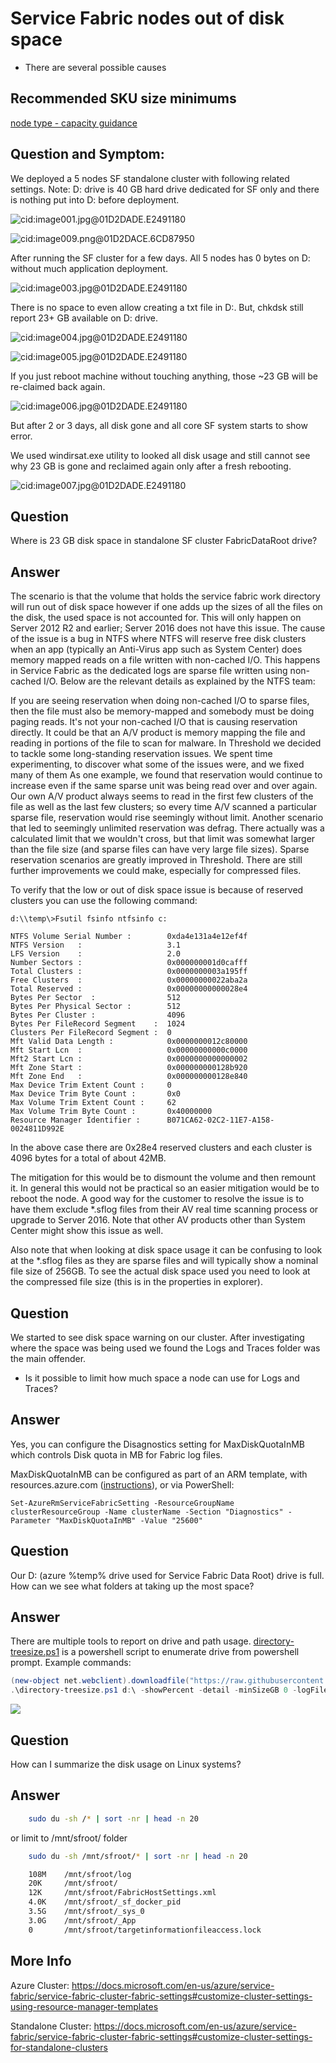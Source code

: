 # Service Fabric nodes out of disk space

* There are several possible causes

## Recommended SKU size minimums

   [node type - capacity guidance](https://docs.microsoft.com/en-us/azure/service-fabric/service-fabric-cluster-capacity#primary-node-type---capacity-guidance)

## **Question and Symptom:**

We deployed a 5 nodes SF standalone cluster with following related settings. Note: D: drive is 40 GB hard drive dedicated for SF only and there is nothing put into D: before deployment.

![cid:image001.jpg\@01D2DADE.E2491180](../media/outofdiskspace001.jpg)

![cid:image009.png\@01D2DACE.6CD87950](../media/outofdiskspace002.jpg)

After running the SF cluster for a few days. All 5 nodes has 0 bytes on D: without much application deployment.

![cid:image003.jpg\@01D2DADE.E2491180](../media/outofdiskspace003.jpg)

There is no space to even allow creating a txt file in D:. But, chkdsk still report 23+ GB available on D: drive.

![cid:image004.jpg\@01D2DADE.E2491180](../media/outofdiskspace004.jpg)

![cid:image005.jpg\@01D2DADE.E2491180](../media/outofdiskspace005.jpg)

If you just reboot machine without touching anything, those \~23 GB will be re-claimed back again.

![cid:image006.jpg\@01D2DADE.E2491180](../media/outofdiskspace006.jpg)

But after 2 or 3 days, all disk gone and all core SF system starts to show error.

We used windirsat.exe utility to looked all disk usage and still cannot see why 23 GB is gone and reclaimed again only after a fresh rebooting.

![cid:image007.jpg\@01D2DADE.E2491180](../media/outofdiskspace007.jpg)

## **Question**
Where is 23 GB disk space in standalone SF cluster FabricDataRoot drive?

## **Answer**
The scenario is that the volume that holds the service fabric work directory will run out of disk space however if one adds up the sizes of all the files on the disk, the used space is not accounted for. This will only happen on Server 2012 R2 and earlier; Server 2016 does not have this issue. The cause of the issue is a bug in NTFS where NTFS will reserve free disk clusters when an app (typically an Anti-Virus app such as System Center) does memory mapped reads on a file written with non-cached I/O. This happens in Service Fabric as the dedicated logs are sparse file written using non-cached I/O. Below are the relevant details as explained by the NTFS team:

If you are seeing reservation when doing non-cached I/O to sparse files, then the file must also be memory-mapped and somebody must be doing paging reads. It's not your non-cached I/O that is causing reservation directly. It could be that an A/V product is memory mapping the file and reading in portions of the file to scan for malware. In Threshold we decided to tackle some long-standing reservation issues. We spent time experimenting, to discover what some of the issues were, and we fixed many of them As one example, we found that reservation would continue to increase even if the same sparse unit was being read over and over again. Our own A/V product always seems to read in the first few clusters of the file as well as the last few clusters; so every time A/V scanned a particular sparse file, reservation would rise seemingly without limit. Another scenario that led to seemingly unlimited reservation was defrag. There actually was a calculated limit that we wouldn't cross, but that limit was somewhat larger than the file size (and sparse files can have very large file sizes). Sparse reservation scenarios are greatly improved in Threshold. There are still further improvements we could make, especially for compressed files.

To verify that the low or out of disk space issue is because of reserved clusters you can use the following command:

```command
d:\\temp\>Fsutil fsinfo ntfsinfo c:

NTFS Volume Serial Number :        0xda4e131a4e12ef4f
NTFS Version   :                   3.1
LFS Version    :                   2.0
Number Sectors :                   0x000000001d0cafff
Total Clusters :                   0x0000000003a195ff
Free Clusters  :                   0x00000000022aba2a
Total Reserved :                   0x00000000000028e4
Bytes Per Sector  :                512
Bytes Per Physical Sector :        512
Bytes Per Cluster :                4096
Bytes Per FileRecord Segment    :  1024
Clusters Per FileRecord Segment :  0
Mft Valid Data Length :            0x0000000012c80000
Mft Start Lcn  :                   0x00000000000c0000
Mft2 Start Lcn :                   0x0000000000000002
Mft Zone Start :                   0x000000000128b920
Mft Zone End   :                   0x000000000128e840
Max Device Trim Extent Count :     0
Max Device Trim Byte Count :       0x0
Max Volume Trim Extent Count :     62
Max Volume Trim Byte Count :       0x40000000
Resource Manager Identifier :      B071CA62-02C2-11E7-A158-0024811D992E
```

In the above case there are 0x28e4 reserved clusters and each cluster is 4096 bytes for a total of about 42MB.

The mitigation for this would be to dismount the volume and then remount it. In general this would not be practical so an easier mitigation would be to reboot the node. A good way for the customer to resolve the issue is to have them exclude \*.sflog files from their AV real time scanning process or upgrade to Server 2016. Note that other AV products other than System Center might show this issue as well.

Also note that when looking at disk space usage it can be confusing to look at the \*.sflog files as they are sparse files and will typically show a nominal file size of 256GB. To see the actual disk space used you need to look at the compressed file size (this is in the properties in explorer).

## **Question**
We started to see disk space warning on our cluster.  After investigating where the space was being used we found the Logs and Traces folder was the main offender.

* Is it possible to limit how much space a node can use for Logs and Traces?

## **Answer**
Yes, you can configure the Disagnostics setting for MaxDiskQuotaInMB which controls Disk quota in MB for Fabric log files.

MaxDiskQuotaInMB can be configured as part of an ARM template, with resources.azure.com ([instructions](https://docs.microsoft.com/en-us/azure/service-fabric/service-fabric-cluster-config-upgrade-azure#customize-cluster-settings-using-resource-manager-templates)), or via PowerShell:
```code
Set-AzureRmServiceFabricSetting -ResourceGroupName clusterResourceGroup -Name clusterName -Section "Diagnostics" -Parameter "MaxDiskQuotaInMB" -Value "25600" 
```


## **Question**
Our D: (azure %temp% drive used for Service Fabric Data Root) drive is full. How can we see what folders at taking up the most space?

## **Answer**
There are multiple tools to report on drive and path usage.
[directory-treesize.ps1](https://github.com/Azure/Service-Fabric-Troubleshooting-Guides/blob/master/Scripts/directory-treesize.ps1) is a powershell script to enumerate drive from powershell prompt. Example commands:
```powershell
(new-object net.webclient).downloadfile("https://raw.githubusercontent.com/Azure/Service-Fabric-Troubleshooting-Guides/master/Scripts/directory-treesize.ps1","$pwd\directory-treesize.ps1");
.\directory-treesize.ps1 d:\ -showPercent -detail -minSizeGB 0 -logFile $pwd\dts.log
```
![](../media/outofdiskspace008.png)

## **Question**
How can I summarize the disk usage on Linux systems?

## **Answer**

```Bash
    sudo du -sh /* | sort -nr | head -n 20
```

or limit to /mnt/sfroot/ folder

```Bash
    sudo du -sh /mnt/sfroot/* | sort -nr | head -n 20

    108M    /mnt/sfroot/log
    20K     /mnt/sfroot/
    12K     /mnt/sfroot/FabricHostSettings.xml
    4.0K    /mnt/sfroot/_sf_docker_pid
    3.5G    /mnt/sfroot/_sys_0
    3.0G    /mnt/sfroot/_App
    0       /mnt/sfroot/targetinformationfileaccess.lock

```

## **More Info**
Azure Cluster:  https://docs.microsoft.com/en-us/azure/service-fabric/service-fabric-cluster-fabric-settings#customize-cluster-settings-using-resource-manager-templates

Standalone Cluster:
https://docs.microsoft.com/en-us/azure/service-fabric/service-fabric-cluster-fabric-settings#customize-cluster-settings-for-standalone-clusters
